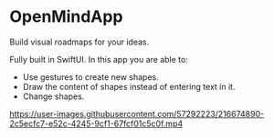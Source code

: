 # OpenMindApp
Build visual roadmaps for your ideas.

Fully built in SwiftUI. In this app you are able to: 
* Use gestures to create new shapes.
* Draw the content of shapes instead of entering text in it.
* Change shapes.

https://user-images.githubusercontent.com/57292223/216674890-2c5ecfc7-e52c-4245-9cf1-67fcf01c5c0f.mp4

